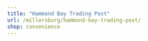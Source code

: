 ```yaml
---
title: "Hammond Bay Trading Post"
url: /millersburg/hammond-bay-trading-post/
shop: convenience
---
```

